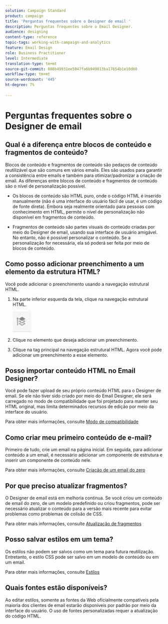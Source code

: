 ```yaml
---
solution: Campaign Standard
product: campaign
title: 'Perguntas frequentes sobre o Designer de email '
description: Perguntas frequentes sobre o Email Designer.
audience: designing
content-type: reference
topic-tags: working-with-campaign-and-analytics
feature: Email Design
role: Business Practitioner
level: Intermediate
translation-type: tm+mt
source-git-commit: 088b49931ee5047fa6b949813ba17654b1e10d60
workflow-type: tm+mt
source-wordcount: '445'
ht-degree: 7%

---
```



# Perguntas frequentes sobre o Designer de email

## Qual é a diferença entre blocos de conteúdo e fragmentos de conteúdo?

Blocos de conteúdo e fragmentos de conteúdo são pedaços de conteúdo reutilizável que são comuns em vários emails. Eles são usados para garantir a consistência entre emails e também para otimizar/padronizar a criação de email. As diferenças entre blocos de conteúdo e fragmentos de conteúdo são o nível de personalização possível.

* Os blocos de conteúdo são HTML puro, onde o código HTML é inserido manualmente (não é uma interface do usuário fácil de usar, é um código de fonte direta). Embora seja realmente orientado para pessoas com conhecimento em HTML, permite o nível de personalização não disponível em fragmentos de conteúdo.

* Fragmentos de conteúdo são partes visuais do conteúdo criadas por meio do Designer de email, usando sua interface de usuário amigável. No entanto, não é possível personalizar o conteúdo. Se a personalização for necessária, ela só poderá ser feita por meio de blocos de conteúdo.

## Como posso adicionar preenchimento a um elemento da estrutura HTML?

Você pode adicionar o preenchimento usando a navegação estrutural HTML.

1. Na parte inferior esquerda da tela, clique na navegação estrutural HTML.

   ![](assets/do-not-localize/breadcrumb.png)

1. Clique no elemento que deseja adicionar um preenchimento.
1. Clique na tag principal na navegação estrutural HTML.
Agora você pode adicionar um preenchimento a esse elemento.

## Posso importar conteúdo HTML no Email Designer?

Você pode fazer upload de seu próprio conteúdo HTML para o Designer de email. Se ele não tiver sido criado por meio do Email Designer, ele será carregado no modo de compatibilidade que foi projetado para manter seu HTML original, mas limita determinados recursos de edição por meio da interface do usuário.

Para obter mais informações, consulte [Modo de compatibilidade](../../designing/using/using-existing-content.md#compatibility-mode)

## Como criar meu primeiro conteúdo de e-mail?

Primeiro de tudo, crie um email na página inicial.
Em seguida, para adicionar conteúdo a um email, é necessário adicionar um componente de estrutura e inserir um componente de conteúdo nele.

Para obter mais informações, consulte [Criação de um email do zero](../../designing/using/quick-start.md#from-scratch-email)

## Por que preciso atualizar fragmentos?

O Designer de email está em melhoria contínua. Se você criou um conteúdo de email do zero, de um modelo predefinido ou criou fragmentos, pode ser necessário atualizar o conteúdo para a versão mais recente para evitar problemas como problemas de colisão de CSS.

Para obter mais informações, consulte [Atualização de fragmentos](../../designing/using/designing-content-in-adobe-campaign.md#email-designer-updates)

## Posso salvar estilos em um tema?

Os estilos não podem ser salvos como um tema para futura reutilização. Entretanto, o estilo CSS pode ser salvo em um modelo de conteúdo ou em um email.

Para obter mais informações, consulte [Estilos](../../designing/using/styles.md)

## Quais fontes estão disponíveis?

Ao editar estilos, somente as fontes da Web oficialmente compatíveis pela maioria dos clientes de email estarão disponíveis por padrão por meio da interface do usuário. O uso de fontes personalizadas requer a atualização do código HTML.
